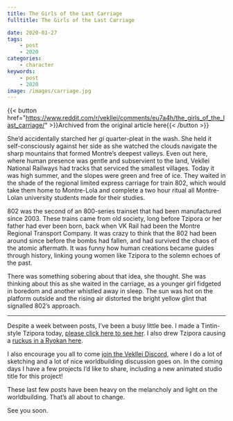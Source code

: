 ```yaml
---
title: The Girls of the Last Carriage
fulltitle: The Girls of the Last Carriage

date: 2020-01-27
tags:
    - post
    - 2020
categories:
    - character
keywords:
    - post
    - 2020
image: /images/carriage.jpg
---
```

{{< button href="https://www.reddit.com/r/vekllei/comments/eu7a4h/the_girls_of_the_last_carriage/" >}}Archived from the original article here{{< /button >}}

She’d accidentally starched her *gi* quarter-pleat in the wash. She held it self-consciously against her side as she watched the clouds navigate the sharp mountains that formed Montre’s deepest valleys. Even out here, where human presence was gentle and subservient to the land, Vekllei National Railways had tracks that serviced the smallest villages. Today it was high summer, and the slopes were green and free of ice. They waited in the shade of the regional limited express carriage for train 802, which would take them home to Montre-Lola and complete a two hour ritual all Montre-Lolan university students made for their studies.

802 was the second of an 800-series trainset that had been manufactured since 2003. These trains came from old society, long before Tzipora or her father had ever been born, back when VK Rail had been the Montre Regional Transport Company. It was crazy to think that the 802 had been around since before the bombs had fallen, and had survived the chaos of the atomic aftermath. It was funny how human creations became guides through history, linking young women like Tzipora to the solemn echoes of the past.

There was something sobering about that idea, she thought. She was thinking about this as she waited in the carriage, as a younger girl fidgeted in boredom and another whistled away in sleep. The sun was hot on the platform outside and the rising air distorted the bright yellow glint that signalled 802’s approach.
*****
Despite a week between posts, I’ve been a busy little bee. I made a Tintin-style Tzipora today, [please click here to see her](https://imgur.com/a/VJSR4mn). I also drew Tzipora causing a [ruckus in a Ryokan here](https://imgur.com/a/hAkBZ1i).

I also encourage you all to come [join the Vekllei Discord](https://discord.gg/dCE6vSU), where I do a lot of sketching and a lot of nice worldbuilding discussion goes on. In the coming days I have a few projects I’d like to share, including a new animated studio title for this project!

These last few posts have been heavy on the melancholy and light on the worldbuilding. That’s all about to change.

See you soon.
